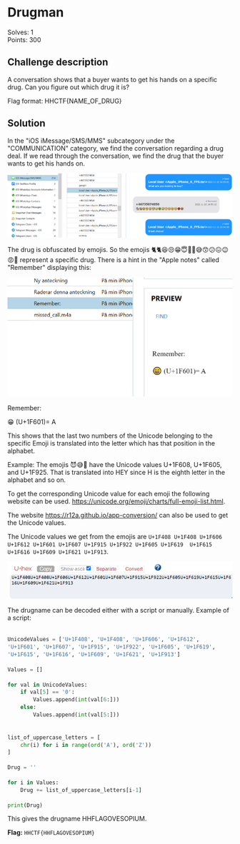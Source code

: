 # Drugman
Solves: 1 <br/> Points: 300

## Challenge description

A conversation shows that a buyer wants to get his hands on a specific drug. Can you figure out which drug it is?

Flag format: HHCTF{NAME_OF_DRUG}

## Solution

In the "iOS iMessage/SMS/MMS" subcategory under the "COMMUNICATION" category, we find the conversation regarding a drug deal. If we read through the conversation, we find the drug that the buyer wants to get his hands on.

![Requested drug](../img/drugman_1.png)

The drug is obfuscated by emojis. So the emojis 🐈🐈😆😒😁😇🤕🤢😅😙😕😖😉😡🤓 represent a specific drug. There is a hint in the "Apple notes" called "Remember" displaying this:

![Drug hint](../img/drugman_2.png)

Remember:

😁 (U+1F601)= A

This shows that the last two numbers of the Unicode belonging to the specific Emoji is translated into the letter which has that position in the alphabet.

Example: The emojis 😈😅🤥 have the Unicode values U+1F608, U+1F605, and U+1F925. That is translated into HEY since H is the eighth letter in the alphabet and so on.

To get the corresponding Unicode value for each emoji the following website can be used. https://unicode.org/emoji/charts/full-emoji-list.html.

The website https://r12a.github.io/app-conversion/ can also be used to get the Unicode values.

The Unicode values we get from the emojis are `U+1F408 U+1F408 U+1F606 U+1F612 U+1F601 U+1F607 U+1F915 U+1F922 U+1F605 U+1F619  U+1F615 U+1F616 U+1F609 U+1F621 U+1F913`.

![Unicode values](../img/drugman_3.png)

The drugname can be decoded either with a script or manually. Example of a script:

```python

UnicodeValues = ['U+1F408', 'U+1F408', 'U+1F606', 'U+1F612', 
'U+1F601', 'U+1F607', 'U+1F915', 'U+1F922', 'U+1F605', 'U+1F619', 
'U+1F615', 'U+1F616', 'U+1F609', 'U+1F621', 'U+1F913']
    
Values = []

for val in UnicodeValues:
    if val[5] == '0':
        Values.append(int(val[6:]))
    else:
        Values.append(int(val[5:]))

    
list_of_uppercase_letters = [
    chr(i) for i in range(ord('A'), ord('Z'))
]

Drug = ''

for i in Values:
    Drug += list_of_uppercase_letters[i-1]

print(Drug)
```

This gives the drugname HHFLAGOVESOPIUM.


**Flag:** `HHCTF{HHFLAGOVESOPIUM}`
